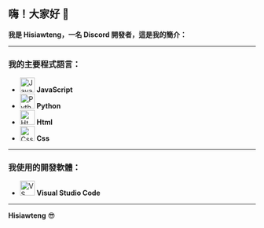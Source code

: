 ## 嗨！大家好 👋  
**我是 **Hisiawteng**，一名 Discord 開發者，這是我的簡介：**

---

### **我的主要程式語言：**
- <img src="https://cdn.jsdelivr.net/gh/devicons/devicon/icons/javascript/javascript-original.svg" height="30" alt="JavaScript" /> **JavaScript** 
- <img src="https://cdn.jsdelivr.net/gh/devicons/devicon/icons/python/python-original.svg" height="30" alt="Python" /> **Python**
- <img src="https://cdn.jsdelivr.net/gh/devicons/devicon@latest/icons/html5/html5-original-wordmark.svg" height="30" alt="Html"/> **Html**
- <img src="https://cdn.jsdelivr.net/gh/devicons/devicon@latest/icons/css3/css3-original-wordmark.svg" height="30" alt="Css"/> **Css**
---

### **我使用的開發軟體：**
- <img src="https://cdn.jsdelivr.net/gh/devicons/devicon/icons/vscode/vscode-original.svg" height="30" alt="VS Code" /> **Visual Studio Code**  
---
**Hisiawteng** 😎
